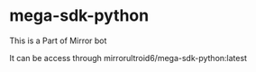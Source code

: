 # mega-sdk-python
This is a Part of Mirror bot




It can be access through
mirrorultroid6/mega-sdk-python:latest
